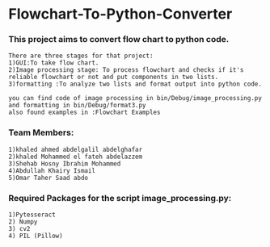 # Flowchart-To-Python-Converter
 
### This project aims to convert flow chart to python code.

```
There are three stages for that project:
1)GUI:To take flow chart.
2)Image processing stage: To process flowchart and checks if it's reliable flowchart or not and put components in two lists.
3)formatting :To analyze two lists and format output into python code.

you can find code of image processing in bin/Debug/image_processing.py
and formatting in bin/Debug/format3.py
also found examples in :Flowchart Examples
```


### Team Members:

```
1)khaled ahmed abdelgalil abdelghafar
2)khaled Mohammed el fateh abdelazzem
3)Shehab Hosny Ibrahim Mohammed
4)Abdullah Khairy Ismail
5)Omar Taher Saad abdo
```


### Required Packages for the script image_processing.py:


```
1)Pytesseract
2) Numpy
3) cv2
4) PIL (Pillow)
```
